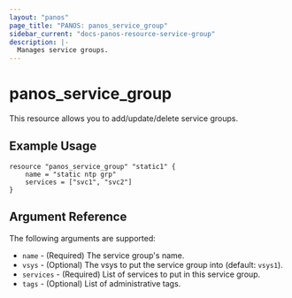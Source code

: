 ```yaml
---
layout: "panos"
page_title: "PANOS: panos_service_group"
sidebar_current: "docs-panos-resource-service-group"
description: |-
  Manages service groups.
---
```


# panos_service_group

This resource allows you to add/update/delete service groups.

## Example Usage

```hcl
resource "panos_service_group" "static1" {
    name = "static ntp grp"
    services = ["svc1", "svc2"]
}
```

## Argument Reference

The following arguments are supported:

* `name` - (Required) The service group's name.
* `vsys` - (Optional) The vsys to put the service group into (default:
  `vsys1`).
* `services` - (Required) List of services to put in this service group.
* `tags` - (Optional) List of administrative tags.
